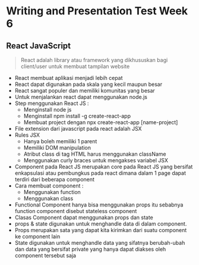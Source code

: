 # Writing and Presentation Test Week 6
## **React JavaScript**
> React adalah library atau framework yang dikhususkan bagi client/user untuk membuat tampilan website
- React membuat aplikasi menjadi lebih cepat
- React dapat digunakan pada skala yang kecil maupun besar
- React sangat populer dan memiliki komunitas yang besar
- Untuk menjalankan react dapat menggunakan node.js
- Step menggunakan React JS :
  - Menginstall node js
  - Menginstall npm install -g create-react-app
  - Membuat project dengan npx create-react-app [name-project]
- File extension dari javascript pada react adalah JSX
- Rules JSX
  - Hanya boleh memiliki 1 parent 
  - Memiliki DOM manipulation 
  - Atribut class di tag HTML harus menggunakan className
  - Menggunakan curly braces untuk mengakses variabel JSX
- Component pada React JS merupakan  core pada React JS yang bersifat enkapsulasi atau pembungkus pada react dimana dalam 1 page dapat terdiri dari beberapa component
- Cara membuat component :
  - Menggunakan function
  - Menggunakan class
- Functional Component hanya bisa menggunakan props itu sebabnya function component disebut stateless component
- Clasas Component dapat menggunakan props dan state
-  props & state digunakan untuk menghandle data di dalam component.
- Props merupakan sata yang dapat kita kirimkan dari suatu component ke component lain
- State digunakan untuk menghandle data yang sifatnya berubah-ubah dan data yang bersifat private yang hanya dapat diakses oleh component tersebut saja

